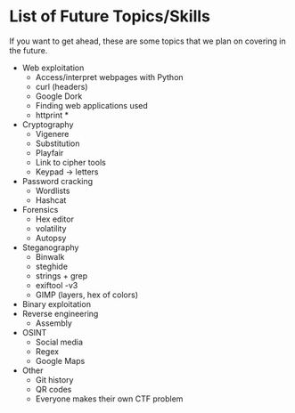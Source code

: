 # List of Future Topics/Skills
If you want to get ahead, these are some topics that we plan on covering in the future. 

* Web exploitation
    * Access/interpret webpages with Python
    * curl (headers)
    * Google Dork
    * Finding web applications used
    * httprint *
* Cryptography
    * Vigenere
    * Substitution
    * Playfair
    * Link to cipher tools
    * Keypad -> letters
* Password cracking
    * Wordlists
    * Hashcat
* Forensics
    * Hex editor
    * volatility
    * Autopsy
* Steganography
    * Binwalk
    * steghide
    * strings + grep
    * exiftool -v3
    * GIMP (layers, hex of colors)
* Binary exploitation
* Reverse engineering
    * Assembly
* OSINT
    * Social media
    * Regex
    * Google Maps
* Other
    * Git history
    * QR codes
    * Everyone makes their own CTF problem
